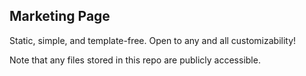 ## Marketing Page

Static, simple, and template-free. Open to any and all customizability!

Note that any files stored in this repo are publicly accessible.